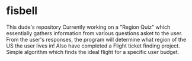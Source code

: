 # fisbell
This dude's repository
Currently working on a "Region Quiz" which essentially gathers information from various questions asket to the user. From the
user's responses, the program will determine what region of the US the user lives in!
Also have completed a Flight ticket finding project. Simple algorithm which finds the ideal flight for a specific user budget.
